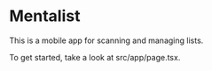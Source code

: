 # Mentalist

This is a mobile app for scanning and managing lists.

To get started, take a look at src/app/page.tsx.
